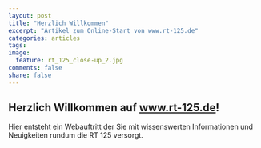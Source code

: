 ```yaml
---
layout: post
title: "Herzlich Willkommen"
excerpt: "Artikel zum Online-Start von www.rt-125.de"
categories: articles
tags: 
image:
  feature: rt_125_close-up_2.jpg
comments: false
share: false
---
```


## Herzlich Willkommen auf www.rt-125.de!
Hier entsteht ein Webauftritt der Sie mit wissenswerten
Informationen und Neuigkeiten rundum die RT 125 versorgt.